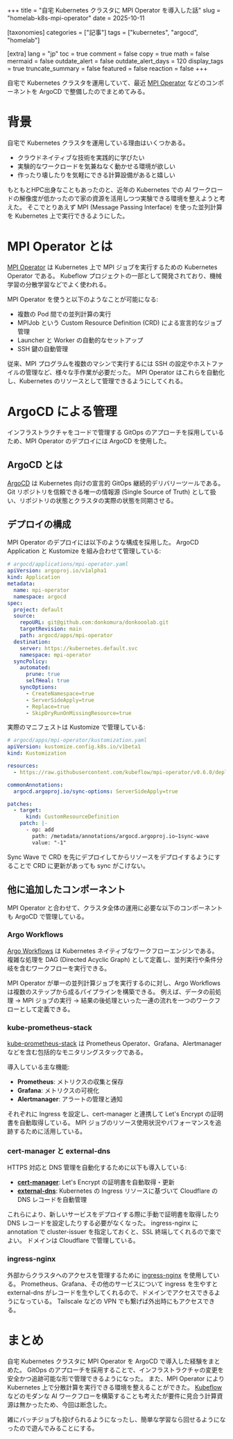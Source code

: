 +++
title = "自宅 Kubernetes クラスタに MPI Operator を導入した話"
slug = "homelab-k8s-mpi-operator"
date = 2025-10-11

[taxonomies]
categories = ["記事"]
tags = ["kubernetes", "argocd", "homelab"]

[extra]
lang = "jp"
toc = true
comment = false
copy = true
math = false
mermaid = false
outdate_alert = false
outdate_alert_days = 120
display_tags = true
truncate_summary = false
featured = false
reaction = false
+++

自宅で Kubernetes クラスタを運用していて、最近 [MPI Operator](https://github.com/kubeflow/mpi-operator) などのコンポーネントを ArgoCD で整備したのでまとめてみる。

# 背景

自宅で Kubernetes クラスタを運用している理由はいくつかある。
- クラウドネイティブな技術を実践的に学びたい
- 実験的なワークロードを気兼ねなく動かせる環境が欲しい
- 作ったり壊したりを気軽にできる計算設備があると嬉しい

もともとHPC出身なこともあったのと、近年の Kubernetes での AI ワークロードの解像度が低かったので家の資源を活用しつつ実験できる環境を整えようと考えた。
そこでとりあえず MPI (Message Passing Interface) を使った並列計算を Kubernetes 上で実行できるようにした。

# MPI Operator とは

[MPI Operator](https://github.com/kubeflow/mpi-operator) は Kubernetes 上で MPI ジョブを実行するための Kubernetes Operator である。
Kubeflow プロジェクトの一部として開発されており、機械学習の分散学習などでよく使われる。

MPI Operator を使うと以下のようなことが可能になる:
- 複数の Pod 間での並列計算の実行
- MPIJob という Custom Resource Definition (CRD) による宣言的なジョブ管理
- Launcher と Worker の自動的なセットアップ
- SSH 鍵の自動管理

従来、MPI プログラムを複数のマシンで実行するには SSH の設定やホストファイルの管理など、様々な手作業が必要だった。
MPI Operator はこれらを自動化し、Kubernetes のリソースとして管理できるようにしてくれる。

# ArgoCD による管理

インフラストラクチャをコードで管理する GitOps のアプローチを採用しているため、MPI Operator のデプロイには ArgoCD を使用した。

## ArgoCD とは

[ArgoCD](https://argo-cd.readthedocs.io/) は Kubernetes 向けの宣言的 GitOps 継続的デリバリーツールである。
Git リポジトリを信頼できる唯一の情報源 (Single Source of Truth) として扱い、リポジトリの状態とクラスタの実際の状態を同期させる。

## デプロイの構成

MPI Operator のデプロイには以下のような構成を採用した。
ArgoCD Application と Kustomize を組み合わせて管理している:

```yaml
# argocd/applications/mpi-operator.yaml
apiVersion: argoproj.io/v1alpha1
kind: Application
metadata:
  name: mpi-operator
  namespace: argocd
spec:
  project: default
  source:
    repoURL: git@github.com:donkomura/donkooolab.git
    targetRevision: main
    path: argocd/apps/mpi-operator
  destination:
    server: https://kubernetes.default.svc
    namespace: mpi-operator
  syncPolicy:
    automated:
      prune: true
      selfHeal: true
    syncOptions:
      - CreateNamespace=true
      - ServerSideApply=true
      - Replace=true
      - SkipDryRunOnMissingResource=true
```

実際のマニフェストは Kustomize で管理している:

```yaml
# argocd/apps/mpi-operator/kustomization.yaml
apiVersion: kustomize.config.k8s.io/v1beta1
kind: Kustomization

resources:
  - https://raw.githubusercontent.com/kubeflow/mpi-operator/v0.6.0/deploy/v2beta1/mpi-operator.yaml

commonAnnotations:
  argocd.argoproj.io/sync-options: ServerSideApply=true

patches:
  - target:
      kind: CustomResourceDefinition
    patch: |-
      - op: add
        path: /metadata/annotations/argocd.argoproj.io~1sync-wave
        value: "-1"
```

Sync Wave で CRD を先にデプロイしてからリソースをデプロイするようにすることで CRD に更新があっても sync がこけない。

## 他に追加したコンポーネント

MPI Operator と合わせて、クラスタ全体の運用に必要な以下のコンポーネントも ArgoCD で管理している。

### Argo Workflows

[Argo Workflows](https://github.com/argoproj/argo-workflows) は Kubernetes ネイティブなワークフローエンジンである。
複雑な処理を DAG (Directed Acyclic Graph) として定義し、並列実行や条件分岐を含むワークフローを実行できる。

MPI Operator が単一の並列計算ジョブを実行するのに対し、Argo Workflows は複数のステップから成るパイプラインを構築できる。
例えば、データの前処理 → MPI ジョブの実行 → 結果の後処理といった一連の流れを一つのワークフローとして定義できる。

### kube-prometheus-stack

[kube-prometheus-stack](https://github.com/prometheus-community/helm-charts/tree/main/charts/kube-prometheus-stack) は Prometheus Operator、Grafana、Alertmanager などを含む包括的なモニタリングスタックである。

導入している主な機能:
- **Prometheus**: メトリクスの収集と保存
- **Grafana**: メトリクスの可視化
- **Alertmanager**: アラートの管理と通知

それぞれに Ingress を設定し、cert-manager と連携して Let's Encrypt の証明書を自動取得している。
MPI ジョブのリソース使用状況やパフォーマンスを追跡するために活用している。

### cert-manager と external-dns

HTTPS 対応と DNS 管理を自動化するために以下も導入している:

- **[cert-manager](https://cert-manager.io/)**: Let's Encrypt の証明書を自動取得・更新
- **[external-dns](https://github.com/kubernetes-sigs/external-dns)**: Kubernetes の Ingress リソースに基づいて Cloudflare の DNS レコードを自動管理

これらにより、新しいサービスをデプロイする際に手動で証明書を取得したり DNS レコードを設定したりする必要がなくなった。
ingress-nginx に annotation で cluster-issuer を指定しておくと、SSL 終端してくれるので楽でよい。
ドメインは Cloudflare で管理している。

### ingress-nginx

外部からクラスタへのアクセスを管理するために [ingress-nginx](https://github.com/kubernetes/ingress-nginx) を使用している。
Prometheus、Grafana、その他のサービスについて ingress を生やすと external-dns がレコードを生やしてくれるので、ドメインでアクセスできるようになっている。
Tailscale などの VPN でも繋げば外出時にもアクセスできる。

# まとめ

自宅 Kubernetes クラスタに MPI Operator を ArgoCD で導入した経験をまとめた。
GitOps のアプローチを採用することで、インフラストラクチャの変更を安全かつ追跡可能な形で管理できるようになった。
また、MPI Operator により Kubernetes 上で分散計算を実行できる環境を整えることができた。
[Kubeflow](https://www.kubeflow.org/) などのモダンな AI ワークフローを構築することも考えたが要件に見合う計算資源は無かったため、今回は断念した。

雑にバッチジョブも投げられるようになったし、簡単な学習なら回せるようになったので遊んでみることにする。
